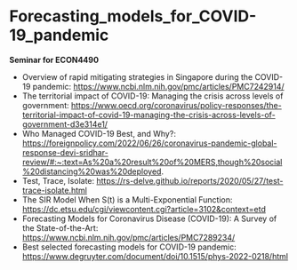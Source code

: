 # Forecasting_models_for_COVID-19_pandemic

__Seminar for ECON4490__  

- Overview of rapid mitigating strategies in Singapore during the COVID-19 pandemic: https://www.ncbi.nlm.nih.gov/pmc/articles/PMC7242914/
- The territorial impact of COVID-19: Managing the crisis across levels of government: https://www.oecd.org/coronavirus/policy-responses/the-territorial-impact-of-covid-19-managing-the-crisis-across-levels-of-government-d3e314e1/
- Who Managed COVID-19 Best, and Why?: https://foreignpolicy.com/2022/06/26/coronavirus-pandemic-global-response-devi-sridhar-review/#:~:text=As%20a%20result%20of%20MERS,though%20social%20distancing%20was%20deployed.
- Test, Trace, Isolate: https://rs-delve.github.io/reports/2020/05/27/test-trace-isolate.html
- The SIR Model When S(t) is a Multi-Exponential Function: https://dc.etsu.edu/cgi/viewcontent.cgi?article=3102&context=etd
- Forecasting Models for Coronavirus Disease (COVID-19): A Survey of the State-of-the-Art: https://www.ncbi.nlm.nih.gov/pmc/articles/PMC7289234/
- Best selected forecasting models for COVID-19 pandemic: https://www.degruyter.com/document/doi/10.1515/phys-2022-0218/html
  
